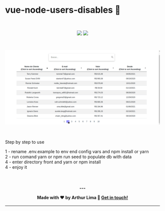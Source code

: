 # vue-node-users-disables 👥

<br/>

<p align="center">

  <a alt="Arthur Lima Linkedin" href="https://www.linkedin.com/in/arthur-lima-294ab0103/">
    <img src="https://img.shields.io/badge/LinkedIn-Arthur-blue?logo=linkedin"/></a>

  <a alt="Arthur Lima GitHub" href="https://github.com/thurdelima">
  <img src="https://img.shields.io/badge/GitHub-thurdelima-lightgrey?logo=github"/></a>


</p>


<br/>



![alt text](https://raw.githubusercontent.com/thurdelima/vue-node-users-disables/master/mazza_quest.gif)

<br/>

Step by step to use

1 - rename .env.example to env end config vars and npm install or yarn <br/>
2 - run comand yarn or npm run seed to populate db with data <br/>
4 - enter directory front and yarn or npm install <br/>
4 - enjoy it

<br/>

<h4 align="center">
  ---

Made with ♥   by Arthur Lima :wave: [Get in touch!](https://www.linkedin.com/in/arthur-lima-294ab0103/)
</h4>

---
